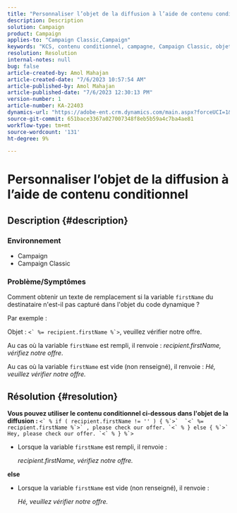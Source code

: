 ```yaml
---
title: "Personnaliser l’objet de la diffusion à l’aide de contenu conditionnel"
description: Description
solution: Campaign
product: Campaign
applies-to: "Campaign Classic,Campaign"
keywords: "KCS, contenu conditionnel, campagne, Campaign Classic, objet de la diffusion"
resolution: Resolution
internal-notes: null
bug: false
article-created-by: Amol Mahajan
article-created-date: "7/6/2023 10:57:54 AM"
article-published-by: Amol Mahajan
article-published-date: "7/6/2023 12:30:13 PM"
version-number: 1
article-number: KA-22403
dynamics-url: "https://adobe-ent.crm.dynamics.com/main.aspx?forceUCI=1&pagetype=entityrecord&etn=knowledgearticle&id=9afd06f3-eb1b-ee11-8f6e-6045bd006b4b"
source-git-commit: 651bace3367a027007348f8eb5b59a4c7ba4ae81
workflow-type: tm+mt
source-wordcount: '131'
ht-degree: 9%

---
```


# Personnaliser l’objet de la diffusion à l’aide de contenu conditionnel

## Description {#description}


### <b>Environnement</b>

- Campaign
- Campaign Classic




### <b>Problème/Symptômes</b>

Comment obtenir un texte de remplacement si la variable `firstName` du destinataire n&#39;est-il pas capturé dans l&#39;objet du code dynamique ?

Par exemple :

Objet : ``<` %= recipient.firstName %`>``, veuillez vérifier notre offre.

Au cas où la variable `firstName` est rempli, il renvoie : *recipient.firstName, vérifiez notre offre*.

Au cas où la variable `firstName` est vide (non renseigné), il renvoie : *Hé, veuillez vérifier notre offre.*




## Résolution {#resolution}

<b>Vous pouvez utiliser le contenu conditionnel ci-dessous dans l&#39;objet de la diffusion :</b>
``<` % if ( recipient.firstName != '' ) { %`>`  `<` %= recipient.firstName %`>` , please check our offer. `<` % } else { %`>`  Hey, please check our offer. `<` % } %`>``

- Lorsque la variable `firstName` est rempli, il renvoie :

  *recipient.firstName, vérifiez notre offre.*


<b>else</b>

- Lorsque la variable `firstName` est vide (non renseigné), il renvoie :

  *Hé, veuillez vérifier notre offre.*

